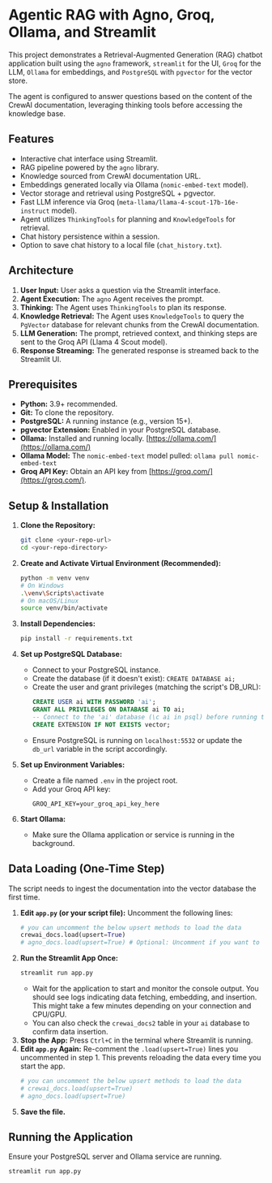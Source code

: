 
 # Agentic RAG with Agno, Groq, Ollama, and Streamlit

This project demonstrates a Retrieval-Augmented Generation (RAG) chatbot application built using the `agno` framework, `streamlit` for the UI, `Groq` for the LLM, `Ollama` for embeddings, and `PostgreSQL` with `pgvector` for the vector store.

The agent is configured to answer questions based on the content of the CrewAI documentation, leveraging thinking tools before accessing the knowledge base.

## Features

*   Interactive chat interface using Streamlit.
*   RAG pipeline powered by the `agno` library.
*   Knowledge sourced from CrewAI documentation URL.
*   Embeddings generated locally via Ollama (`nomic-embed-text` model).
*   Vector storage and retrieval using PostgreSQL + pgvector.
*   Fast LLM inference via Groq (`meta-llama/llama-4-scout-17b-16e-instruct` model).
*   Agent utilizes `ThinkingTools` for planning and `KnowledgeTools` for retrieval.
*   Chat history persistence within a session.
*   Option to save chat history to a local file (`chat_history.txt`).

## Architecture

1.  **User Input:** User asks a question via the Streamlit interface.
2.  **Agent Execution:** The `agno` Agent receives the prompt.
3.  **Thinking:** The Agent uses `ThinkingTools` to plan its response.
4.  **Knowledge Retrieval:** The Agent uses `KnowledgeTools` to query the `PgVector` database for relevant chunks from the CrewAI documentation.
5.  **LLM Generation:** The prompt, retrieved context, and thinking steps are sent to the Groq API (Llama 4 Scout model).
6.  **Response Streaming:** The generated response is streamed back to the Streamlit UI.

## Prerequisites

*   **Python:** 3.9+ recommended.
*   **Git:** To clone the repository.
*   **PostgreSQL:** A running instance (e.g., version 15+).
*   **pgvector Extension:** Enabled in your PostgreSQL database.
*   **Ollama:** Installed and running locally. [https://ollama.com/](https://ollama.com/)
*   **Ollama Model:** The `nomic-embed-text` model pulled: `ollama pull nomic-embed-text`
*   **Groq API Key:** Obtain an API key from [https://groq.com/](https://groq.com/).

## Setup & Installation

1.  **Clone the Repository:**
    ```bash
    git clone <your-repo-url>
    cd <your-repo-directory>
    ```

2.  **Create and Activate Virtual Environment (Recommended):**
    ```bash
    python -m venv venv
    # On Windows
    .\venv\Scripts\activate
    # On macOS/Linux
    source venv/bin/activate
    ```

3.  **Install Dependencies:**
    ```bash
    pip install -r requirements.txt
    ```

4.  **Set up PostgreSQL Database:**
    *   Connect to your PostgreSQL instance.
    *   Create the database (if it doesn't exist): `CREATE DATABASE ai;`
    *   Create the user and grant privileges (matching the script's DB_URL):
        ```sql
        CREATE USER ai WITH PASSWORD 'ai';
        GRANT ALL PRIVILEGES ON DATABASE ai TO ai;
        -- Connect to the 'ai' database (\c ai in psql) before running the next command
        CREATE EXTENSION IF NOT EXISTS vector;
        ```
    *   Ensure PostgreSQL is running on `localhost:5532` or update the `db_url` variable in the script accordingly.

5.  **Set up Environment Variables:**
    *   Create a file named `.env` in the project root.
    *   Add your Groq API key:
        ```
        GROQ_API_KEY=your_groq_api_key_here
        ```

6.  **Start Ollama:**
    *   Make sure the Ollama application or service is running in the background.

## Data Loading (One-Time Step)

The script needs to ingest the documentation into the vector database the first time.

1.  **Edit `app.py` (or your script file):** Uncomment the following lines:
    ```python
    # you can uncomment the below upsert methods to load the data
    crewai_docs.load(upsert=True)
    # agno_docs.load(upsert=True) # Optional: Uncomment if you want to load Agno docs too
    ```
2.  **Run the Streamlit App Once:**
    ```bash
    streamlit run app.py
    ```
    *   Wait for the application to start and monitor the console output. You should see logs indicating data fetching, embedding, and insertion. This might take a few minutes depending on your connection and CPU/GPU.
    *   You can also check the `crewai_docs2` table in your `ai` database to confirm data insertion.
3.  **Stop the App:** Press `Ctrl+C` in the terminal where Streamlit is running.
4.  **Edit `app.py` Again:** Re-comment the `.load(upsert=True)` lines you uncommented in step 1. This prevents reloading the data every time you start the app.
    ```python
    # you can uncomment the below upsert methods to load the data
    # crewai_docs.load(upsert=True)
    # agno_docs.load(upsert=True)
    ```
5.  **Save the file.**

## Running the Application

Ensure your PostgreSQL server and Ollama service are running.

```bash
streamlit run app.py
